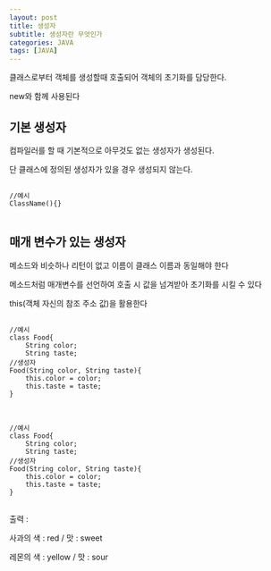 ```yaml
---
layout: post
title: 생성자
subtitle: 생성자란 무엇인가
categories: JAVA
tags: [JAVA]
---
```

클래스로부터 객체를 생성할때 호출되어 객체의 초기화를 담당한다.

new와 함께 사용된다
## 기본 생성자
컴파일러를 할 때 기본적으로 아무것도 없는 생성자가 생성된다.

단 클래스에 정의된 생성자가 있을 경우 생성되지 않는다.
<pre>
<code>
//예시
ClassName(){}
</code>
</pre>
## 매개 변수가 있는 생성자
메소드와 비슷하나 리턴이 없고 이름이 클래스 이름과 동일해야 한다

메소드처럼 매개변수를 선언하여 호출 시 값을 넘겨받아 초기화를 시킬 수 있다

this(객체 자신의 참조 주소 값)을 활용한다
<pre>
<code>
//예시
class Food{
	String color;
	String taste;
//생성자
Food(String color, String taste){
	this.color = color;
	this.taste = taste;
}
</code>
</pre>
<pre>
<code>
//예시
class Food{
	String color;
	String taste;
//생성자
Food(String color, String taste){
	this.color = color;
	this.taste = taste;
}
</code>
</pre>
출력 :

사과의 색 : red / 맛 : sweet

레몬의 색 : yellow / 맛 : sour